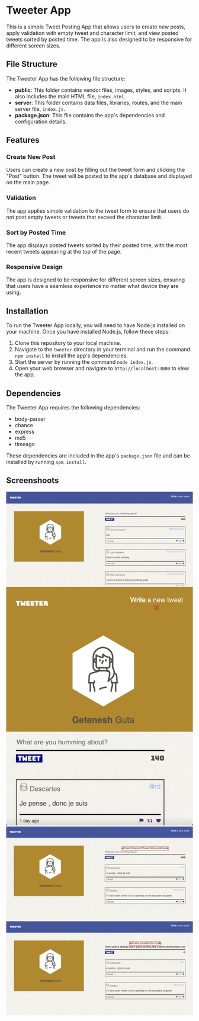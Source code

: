 # Tweeter App

This is a simple Tweet Posting App that allows users to create new posts, apply validation with empty tweet and character limit, and view posted tweets sorted by posted time. The app is also designed to be responsive for different screen sizes.

## File Structure

The Tweeter App has the following file structure:

- **public**: This folder contains vendor files, images, styles, and scripts. It also includes the main HTML file, `index.html`.
- **server**: This folder contains data files, libraries, routes, and the main server file, `index.js`.
- **package.json**: This file contains the app's dependencies and configuration details.

## Features

### Create New Post

Users can create a new post by filling out the tweet form and clicking the "Post" button. The tweet will be posted to the app's database and displayed on the main page.

### Validation

The app applies simple validation to the tweet form to ensure that users do not post empty tweets or tweets that exceed the character limit.

### Sort by Posted Time

The app displays posted tweets sorted by their posted time, with the most recent tweets appearing at the top of the page.

### Responsive Design

The app is designed to be responsive for different screen sizes, ensuring that users have a seamless experience no matter what device they are using.

## Installation

To run the Tweeter App locally, you will need to have Node.js installed on your machine. Once you have installed Node.js, follow these steps:

1. Clone this repository to your local machine.
2. Navigate to the `tweeter` directory in your terminal and run the command `npm install` to install the app's dependencies.
3. Start the server by running the command `node index.js`.
4. Open your web browser and navigate to `http://localhost:3000` to view the app.

## Dependencies

The Tweeter App requires the following dependencies:

- body-parser
- chance
- express
- md5
- timeago

These dependencies are included in the app's `package.json` file and can be installed by running `npm install`.

## Screenshoots
!["desktop and above size view"](/public/images/demo/desktop.png)
!["Tablet and below size view"](/public/images/demo/tablet.png)
!["validate empty tweet"](/public/images/demo/empty.png)
!["validate max character tweet limit"](/public/images/demo/max-limit.png)